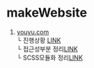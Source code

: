 # makeWebsite

1. [youyu.com](youyu.com)<br>
    └ 진행상황 [LINK](youyu.com/WORKS.md)<br>
    └ 접근성부분 정리[LINK](youyu.com/ACCESSIBILITY.md)<br>
    └ SCSS모듈화 정리[LINK](youyu.com/SCSS_VIEW_MODULES.md)<br>
    
    